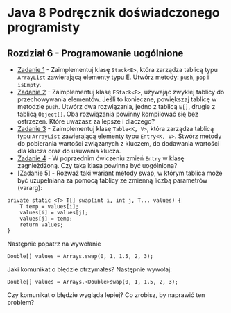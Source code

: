 # **Java 8 Podręcznik doświadczonego programisty**

## **Rozdział 6** - Programowanie uogólnione

- [Zadanie 1] - Zaimplementuj klasę `Stack<E>`, która zarządza tablicą typu `ArrayList` zawierającą elementy typu E. Utwórz metody: `push`, `pop` i `isEmpty`.
- [Zadanie 2] - Zaimplementuj klasę `EStack<E>`, używając zwykłej tablicy do przechowywania elementów. Jeśli to konieczne, powiększaj tablicę w metodzie `push`. Utwórz dwa rozwiązania, jedno z tablicą `E[]`, drugie z tablicą `Object[]`. Oba rozwiązania powinny kompilować się bez ostrzeżeń. Które uważasz za lepsze i dlaczego?
- [Zadanie 3] - Zaimplementuj klasę `Table<K, V>`, która zarządza tablicą typu `ArrayList` zawierającą elementy typu `Entry<K, V>`. Stwórz metody do pobierania wartości związanych z kluczem, do dodawania wartości dla klucza oraz do usuwania klucza.
- [Zadanie 4] - W poprzednim ćwiczeniu zmień `Entry` w klasę zagnieżdżoną. Czy taka klasa powinna być uogólniona?
- [Zadanie 5] - Rozważ taki wariant metody swap, w którym tablica może być uzupełniana za pomocą tablicy ze zmienną liczbą parametrów (vararg):
```
private static <T> T[] swap(int i, int j, T... values) {
    T temp = values[i];
    values[i] = values[j];
    values[j] = temp;
    return values;
}
```
Następnie popatrz na wywołanie
```
Double[] values = Arrays.swap(0, 1, 1.5, 2, 3);
```
Jaki komunikat o błędzie otrzymałeś? Następnie wywołaj:
```
Double[] values = Arrays.<Double>swap(0, 1, 1.5, 2, 3);
```
Czy komunikat o błędzie wygląda lepiej? Co zrobisz, by naprawić ten problem?
                
[Zadanie 1]: <ex01/Exercise1.java>
[Zadanie 2]: <ex02/Exercise2.java>
[Zadanie 3]: <ex03/Exercise3.java>
[Zadanie 4]: <ex04/Exercise4.java>
[Zadanie 4]: <ex05/Exercise5.java>
